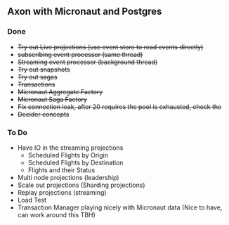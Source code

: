 ## Axon with Micronaut and Postgres

### Done

* ~~Try out Live projections (use event store to read events directly)~~
* ~~subscribing event processor (same thread)~~
* ~~Streaming event processor (background thread)~~
* ~~Try out snapshots~~
* ~~Try out sagas~~
* ~~Transactions~~
* ~~Micronaut Aggregate Factory~~
* ~~Micronaut Saga Factory~~
* ~~Fix connection leak, after 20 requires the pool is exhausted, check the~~
* ~~Decider concepts~~

### To Do

* Have IO in the streaming projections
   * Scheduled Flights by Origin
   * Scheduled Flights by Destination
   * Flights and their Status
* Multi node projections (leadership)
* Scale out projections (Sharding projections)
* Replay projections (streaming)
* Load Test
* Transaction Manager playing nicely with Micronaut data (Nice to have, can work around this TBH)
